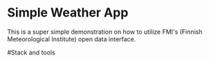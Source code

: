 Simple Weather App
==================

This is a super simple demonstration on how to utilize FMI's (Finnish Meteorological Institute) open data interface.

#Stack and tools


